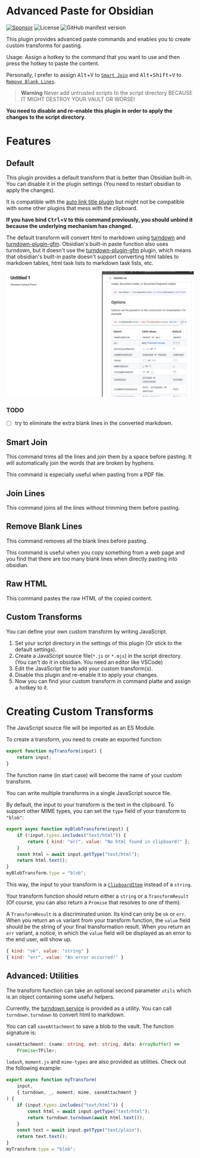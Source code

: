 # Advanced Paste for Obsidian

[![Sponsor](https://img.shields.io/badge/sponsor-via%20paypal-blue)](https://www.paypal.com/paypalme/tokxxt)
![License](https://img.shields.io/github/license/kxxt/obsidian-advanced-paste)
![GitHub manifest version](https://img.shields.io/github/manifest-json/v/kxxt/obsidian-advanced-paste)

This plugin provides advanced paste commands and enables you to create custom transforms for pasting.

Usage: Assign a hotkey to the command that you want to use and then press the hotkey to paste the content.

Personally, I prefer to assign <kbd>Alt</kbd>+<kbd>V</kbd> to [`Smart Join`](#smart-join)
and <kbd>Alt</kbd>+<kbd>Shift</kbd>+<kbd>V</kbd> to [`Remove Blank Lines`](#remove-blank-lines).

> **Warning**
> Never add untrusted scripts to the script directory BECAUSE IT MIGHT DESTROY YOUR VAULT OR WORSE!

**You need to disable and re-enable this plugin in order to apply the changes to the script directory.**

# Features

## Default

This plugin provides a default transform that is better than Obsidian built-in. You can disable it in the plugin settings
(You need to restart obsidian to apply the changes).

It is compatible with the [auto link title plugin](https://github.com/zolrath/obsidian-auto-link-title) but might not be compatible with some other plugins
that mess with the clipboard.

**If you have bind <kbd>Ctrl</kbd>+<kbd>V</kbd> to this command previously, you 
should unbind it because the underlying mechanism has changed.**

The default transform will convert html to markdown using [turndown](https://github.com/mixmark-io/turndown)
and [turndown-plugin-gfm](https://github.com/mixmark-io/turndown-plugin-gfm). Obsidian's built-in paste function also
uses turndown, but it doesn't use the [turndown-plugin-gfm](https://github.com/mixmark-io/turndown-plugin-gfm) plugin, which means that obsidian's built-in paste
doesn't support converting html tables to markdown tables, html task lists to markdown task lists, etc.

![Showcase](images/default-command.gif)

### TODO

-   [ ] try to eliminate the extra blank lines in the converted markdown.

## Smart Join

This command trims all the lines and join them by a space before pasting. It will automatically join the words that are broken by hyphens.

This command is especially useful when pasting from a PDF file.

## Join Lines

This command joins all the lines without trimming them before pasting.

## Remove Blank Lines

This command removes all the blank lines before pasting.

This command is useful when you copy something from a web page and you find that there are too many blank lines when directly pasting into obsidian.

## Raw HTML

This command pastes the raw HTML of the copied content.

## Custom Transforms

You can define your own custom transform by writing JavaScript.

1. Set your script directory in the settings of this plugin
   (Or stick to the default settings).
2. Create a JavaScript source file(`*.js` or `*.mjs`) in the script directory.
   (You can't do it in obsidian. You need an editor like VSCode)
3. Edit the JavaScript file to add your custom transform(s).
4. Disable this plugin and re-enable it to apply your changes.
5. Now you can find your custom transform in command platte and assign a hotkey to it.

# Creating Custom Transforms

The JavaScript source file will be imported as an ES Module.

To create a transform, you need to create an exported function:

```javascript
export function myTransform(input) {
    return input;
}
```

The function name (in start case) will become the name of your custom transform.

You can write multiple transforms in a single JavaScript source file.

By default, the input to your transform is the text in the clipboard.
To support other MIME types, you can set the `type` field of your transform to `"blob"`:

```javascript
export async function myBlobTransform(input) {
    if (!input.types.includes("text/html")) {
        return { kind: "err", value: "No html found in clipboard!" };
    }
    const html = await input.getType("text/html");
    return html.text();
}
myBlobTransform.type = "blob";
```

This way, the input to your transform is a
[`ClipboardItem`](https://developer.mozilla.org/en-US/docs/Web/API/ClipboardItem)
instead of a `string`.

Your transform function should return either a `string` or a `TransformResult`
(Of course, you can also return a `Promise` that resolves to one of them).

A `TransformResult` is a discriminated union. Its kind can only be `ok` or `err`.
When you return an `ok` variant from your transform function,
the `value` field should be the string of your final transformation result.
When you return an `err` variant, a notice, in which the `value` field will be displayed
as an error to the end user, will show up.

```javascript
{ kind: "ok", value: "string" }
{ kind: "err", value: "An error occurred!" }
```

## Advanced: Utilities

The transform function can take an optional second parameter `utils` which is an object containing some useful helpers.

Currently, the [turndown service](https://github.com/mixmark-io/turndown) is provided as a utility. You can call `turndown.turndown` to convert html to markdown.

You can call `saveAttachment` to save a blob to the vault. The function signature is:

```typescript
saveAttachment: (name: string, ext: string, data: ArrayBuffer) =>
    Promise<TFile>;
```

`lodash`, `moment.js` and `mime-types` are also provided as utilities. Check out the following example:

```javascript
export async function myTransform(
    input,
    { turndown, _, moment, mime, saveAttachment }
) {
    if (input.types.includes("text/html")) {
        const html = await input.getType("text/html");
        return turndown.turndown(await html.text());
    }
    const text = await input.getType("text/plain");
    return text.text();
}
myTransform.type = "blob";
```
